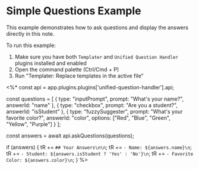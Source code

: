 # Simple Questions Example

This example demonstrates how to ask questions and display the answers directly in this note.

To run this example:
1. Make sure you have both `Templater` and `Unified Question Handler` plugins installed and enabled
2. Open the command palette (Ctrl/Cmd + P)
3. Run "Templater: Replace templates in the active file"

<%*
const api = app.plugins.plugins['unified-question-handler'].api;

const questions = [
    {
        type: "inputPrompt",
        prompt: "What's your name?",
        answerId: "name"
    },
    {
        type: "checkbox",
        prompt: "Are you a student?",
        answerId: "isStudent"
    },
    {
        type: "fuzzySuggester",
        prompt: "What's your favorite color?",
        answerId: "color",
        options: ["Red", "Blue", "Green", "Yellow", "Purple"]
    }
];

const answers = await api.askQuestions(questions);

if (answers) {
    tR += `## Your Answers\n\n`;
    tR += `- Name: ${answers.name}\n`;
    tR += `- Student: ${answers.isStudent ? 'Yes' : 'No'}\n`;
    tR += `- Favorite Color: ${answers.color}\n`;
}
%> 
